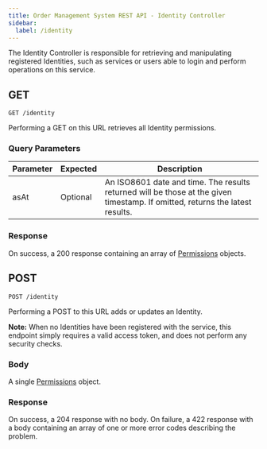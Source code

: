 ```yaml
---
title: Order Management System REST API - Identity Controller
sidebar:
  label: /identity
---
```


The Identity Controller is responsible for retrieving and manipulating registered Identities, such as services or users able to login and perform operations on this service.

## GET

`GET /identity`

Performing a GET on this URL retrieves all Identity permissions.

### Query Parameters

| Parameter | Expected | Description |
|-----------|----------|-------------|
| asAt      | Optional | An ISO8601 date and time. The results returned will be those at the given timestamp. If omitted, returns the latest results. |

### Response

On success, a 200 response containing an array of [Permissions](/proto/oms2/#permissions) objects.

## POST

`POST /identity`

Performing a POST to this URL adds or updates an Identity.

**Note:** When no Identities have been registered with the service, this endpoint simply requires a valid access token, and does not perform any security checks.

### Body

A single [Permissions](/proto/oms2/#permissions) object.

### Response

On success, a 204 response with no body.
On failure, a 422 response with a body containing an array of one or more error codes describing the problem.

